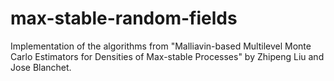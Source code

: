 # max-stable-random-fields
Implementation of the algorithms from "Malliavin-based Multilevel Monte Carlo Estimators for Densities of Max-stable Processes" by Zhipeng Liu and Jose Blanchet.
